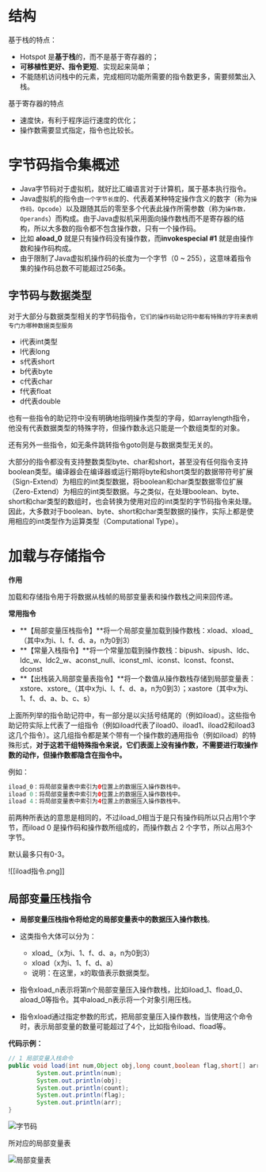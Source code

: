 # 结构
基于栈的特点：
- Hotspot 是**基于栈**的，而不是基于寄存器的；
 - **可移植性更好、指令更短**、实现起来简单；
- 不能随机访问栈中的元素，完成相同功能所需要的指令数更多，需要频繁出入栈。

基于寄存器的特点
- 速度快，有利于程序运行速度的优化；
- 操作数需要显式指定，指令也比较长。


# 字节码指令集概述

-   Java字节码对于虚拟机，就好比汇编语言对于计算机，属于基本执行指令。
-   Java虚拟机的指令由`一个字节长度`的、代表着某种特定操作含义的数字（称为`操作码，Opcode`）以及跟随其后的零至多个代表此操作所需参数（称为`操作数，Operands`）而构成。由于Java虚拟机采用面向操作数栈而不是寄存器的结构，所以大多数的指令都不包含操作数，只有一个操作码。
-   比如 **aload_0** 就是只有操作码没有操作数，而**invokespecial #1** 就是由操作数和操作码构成。
-   由于限制了Java虚拟机操作码的长度为一个字节（0 ~ 255），这意味着指令集的操作码总数不可能超过256条。

## 字节码与数据类型

对于大部分与数据类型相关的字节码指令，`它们的操作码助记符中都有特殊的字符来表明专门为哪种数据类型服务`

-   i代表int类型
-   l代表long
-   s代表short
-   b代表byte
-   c代表char
-   f代表float
-   d代表double

也有一些指令的助记符中没有明确地指明操作类型的字母，如arraylength指令，他没有代表数据类型的特殊字符，但操作数永远只能是一个数组类型的对象。

还有另外一些指令，如无条件跳转指令goto则是与数据类型无关的。

大部分的指令都没有支持整数类型byte、char和short，甚至没有任何指令支持boolean类型。编译器会在编译器或运行期将byte和short类型的数据带符号扩展（Sign-Extend）为相应的int类型数据，将boolean和char类型数据零位扩展（Zero-Extend）为相应的int类型数据。与之类似，在处理boolean、byte、short和char类型的数组时，也会转换为使用对应的int类型的字节码指令来处理。因此，大多数对于boolean、byte、short和char类型数据的操作，实际上都是使用相应的int类型作为运算类型（Computational Type）。


# 加载与存储指令

**作用**

加载和存储指令用于将数据从栈帧的局部变量表和操作数栈之间来回传递。

**常用指令**

-   **【局部变量压栈指令】**将一个局部变量加载到操作数栈：xload、xload_（其中x为i、l、f、d、a，n为0到3）
-   **【常量入栈指令】**将一个常量加载到操作数栈：bipush、sipush、ldc、ldc_w、ldc2_w、aconst_null、iconst_ml、iconst、lconst、fconst、dconst
-   **【出栈装入局部变量表指令】**将一个数值从操作数栈存储到局部变量表：xstore、xstore_（其中x为i、l、f、d、a，n为0到3）；xastore（其中x为i、1、f、d、a、b、c、s）

上面所列举的指令助记符中，有一部分是以尖括号结尾的（例如iload）。这些指令助记符实际上代表了一组指令（例如iload代表了iload0、iload1、iload2和iload3这几个指令）。这几组指令都是某个带有一个操作数的通用指令（例如iload）的特殊形式，**对于这若干组特殊指令来说，它们表面上没有操作数，不需要进行取操作数的动作，但操作数都隐含在指令中。**

例如：
```java
iload_0：将局部变量表中索引为0位置上的数据压入操作数栈中。
iload 0：将局部变量表中索引为0位置上的数据压入操作数栈中。
iload 4：将局部变量表中索引为4位置上的数据压入操作数栈中。
```

前两种所表达的意思是相同的，不过iload_0相当于是只有操作码所以只占用1个字节，而iload 0 是操作码和操作数所组成的，而操作数占 2 个字节，所以占用3个字节。

默认最多只有0-3。

![[iload指令.png]]

## 局部变量压栈指令

-   **局部变量压栈指令将给定的局部变量表中的数据压入操作数栈**。
-   这类指令大体可以分为：
    
    -   xload_<n>（x为i、1、f、d、a，n为0到3）
    -   xload（x为i、1、f、d、a）
    -   说明：在这里，x的取值表示数据类型。
-   指令xload_n表示将第n个局部变量压入操作数栈，比如iload_1、fload_0、aload_0等指令。其中aload_n表示将一个对象引用压栈。
-   指令xload通过指定参数的形式，把局部变量压入操作数栈，当使用这个命令时，表示局部变量的数量可能超过了4个，比如指令iload、fload等。

**代码示例：**
```java
// 1 局部变量入栈命令
public void load(int num,Object obj,long count,boolean flag,short[] arr){
        System.out.println(num);
        System.out.println(obj);
        System.out.println(count);
        System.out.println(flag);
        System.out.println(arr);
}
```

![字节码](https://segmentfault.com/img/remote/1460000037628885 "字节码")

所对应的局部变量表

![局部变量表](https://segmentfault.com/img/remote/1460000037628887 "局部变量表")

	